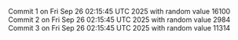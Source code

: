 Commit 1 on Fri Sep 26 02:15:45 UTC 2025 with random value 16100
Commit 2 on Fri Sep 26 02:15:45 UTC 2025 with random value 2984
Commit 3 on Fri Sep 26 02:15:45 UTC 2025 with random value 11314
